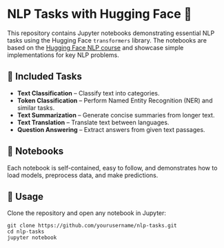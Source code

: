 # NLP Tasks with Hugging Face 🤗  

This repository contains Jupyter notebooks demonstrating essential NLP tasks using the Hugging Face `transformers` library. The notebooks are based on the [Hugging Face NLP course](https://huggingface.co/learn/nlp-course/chapter0/1) and showcase simple implementations for key NLP problems.  

## 📌 Included Tasks  
- **Text Classification** – Classify text into categories.  
- **Token Classification** – Perform Named Entity Recognition (NER) and similar tasks.  
- **Text Summarization** – Generate concise summaries from longer text.  
- **Text Translation** – Translate text between languages.  
- **Question Answering** – Extract answers from given text passages.  

## 📂 Notebooks  
Each notebook is self-contained, easy to follow, and demonstrates how to load models, preprocess data, and make predictions.  

## 🚀 Usage

Clone the repository and open any notebook in Jupyter:
```
git clone https://github.com/yourusername/nlp-tasks.git  
cd nlp-tasks  
jupyter notebook
```
